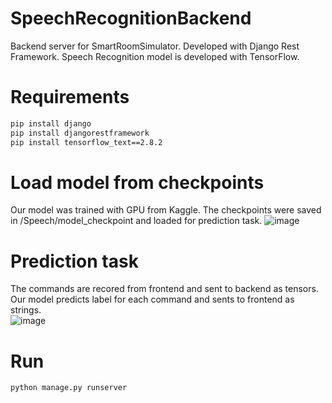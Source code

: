 # SpeechRecognitionBackend

Backend server for SmartRoomSimulator. Developed with Django Rest Framework. Speech Recognition model is developed with TensorFlow.


# Requirements

```bash
pip install django
pip install djangorestframework
pip install tensorflow_text==2.8.2
```

# Load model from checkpoints
Our model was trained with GPU from Kaggle. The checkpoints were saved in /Speech/model_checkpoint and loaded for prediction task.
![image](https://user-images.githubusercontent.com/71833423/174621726-8ea5e631-c1e7-452f-bdec-7d0813fe1c7f.png)

# Prediction task
The commands are recored from frontend and sent to backend as tensors. Our model predicts label for each command and sents to frontend as strings.  
![image](https://user-images.githubusercontent.com/71833423/174623004-ebaeb4ef-4d3d-408b-9b9f-5a032fd86bd2.png)


# Run
```bash
python manage.py runserver
```
